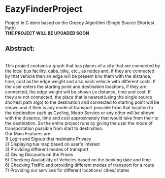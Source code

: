 # EazyFinderProject
Project in C done based on the Greedy Algorithm (Single Source Shortest Path) <br>
<strong>THE PROJECT WILL BE UPOADED SOON</strong>

<h2>Abstract:</h2><br>
This project contains a graph that has places of a city that are connected by the local bus facility, cabs, bike, etc., as nodes and, if they are connected by that vehicle then an
edge will be present b/w them with the distance, time, cost as the edge weight and also each vehicle with different costs. If the user enters the starting point and destination
locations, if they are connected, the edge weight will be shown i;e distance, time and cost. If they are not connected, the place that is nearest(using the single source shortest
path algo) to the destination and connected to starting point will be shown and if their is any mode of transport possible from that location to the destination such as Cycling,
Metro Service or any other will be shown with the distance, time and cost approximately that would take from their to the destination. So the entire project runs by giving the
user the mode of transportation possible from start to destination. <br>
Our Main Features are: <br>
1) Login and Signup that maintains Privacy <br>
2) Displaying tue map based on user's interest <br>
3) Providing different modes of transport <br>
4) Giving Discounts on the Prices <br>
5) Checking Availability of Vehicles based on the booking date and time <br>
6) Checking Traffic and providing different modes of transport for a route <br>
7) Providing our services for different locations/ cities/ states <br>
